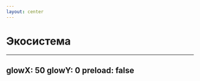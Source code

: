 ```yaml
---
layout: center
---
```


<h1 text="5xl!">Экосистема</h1>

<!-- в этом докладе конечно стоит отметить и экосистему vite 

 -->

---
glowX: 50
glowY: 0
preload: false
---

<EcosystemVite w-full h-full />

<!-- 

множество современных технологий котрые так или иначе связаны с вит это и все наши любимые решения типа Vue React Solid Nuxt Remix и других
или инструменты тестирования такие как Vitest и Playwright

и другие технологии типо PostCSS Nitro Ionic Vitepress
-->

